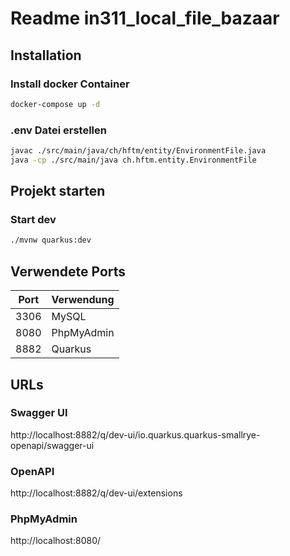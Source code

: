 # Readme in311_local_file_bazaar
## Installation
### Install docker Container
``` bash
docker-compose up -d
```
### .env Datei erstellen
```bash
javac ./src/main/java/ch/hftm/entity/EnvironmentFile.java
java -cp ./src/main/java ch.hftm.entity.EnvironmentFile
```

## Projekt starten
### Start dev
```bash
./mvnw quarkus:dev 
```

## Verwendete Ports
| Port | Verwendung |
|------|------------|
| 3306 | MySQL      |
| 8080 | PhpMyAdmin |
| 8882 | Quarkus    |


## URLs
### Swagger UI
http://localhost:8882/q/dev-ui/io.quarkus.quarkus-smallrye-openapi/swagger-ui
### OpenAPI
http://localhost:8882/q/dev-ui/extensions
### PhpMyAdmin
http://localhost:8080/